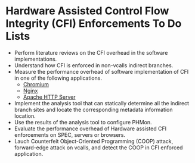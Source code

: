 # Hardware Assisted Control Flow Integrity (CFI) Enforcements To Do Lists

- Perform literature reviews on the CFI overhead in the software
implementations.
- Understand how CFI is enforced in non-vcalls indirect branches.
- Measure the performance overhead of software implementation of CFI in one of
the following applications.
    * [Chromium](https://chromium.googlesource.com/chromium/src/+/master/docs/linux_build_instructions.md)
    * [Nginx](https://github.com/nginx/nginx)
    * [Apache HTTP Server](http://httpd.apache.org/docs/2.4/install.html)
- Implement the analysis tool that can statically determine all the indirect
branch sites and locate the corresponding metadata information location.
- Use the results of the analysis tool to configure PHMon.
- Evaluate the performance overhead of Hardware assisted CFI enforcements on
SPEC, servers or browsers.
- Lauch Counterfeit Object-Oriented Programming (COOP) attack, forward-edge
attack on vcalls, and detect the COOP in CFI enforced application.

